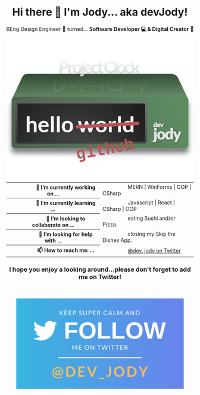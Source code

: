 <h1 align="center">Hi there 👋 I'm Jody... aka devJody!</h1>

<p align="center">BEng Design Engineer 📐 turned...  <strong>Software Developer 💻 & Digital Creator</strong> 🎨</p>

<p align="center"><img src="Images/ProjectClock.png" width="650"></p>

<table>
  <tr>
    <th>&nbsp &nbsp &nbsp &nbsp &nbsp &nbsp &nbsp &nbsp &nbsp      🔭 I’m currently working on ...</th>
    <td>&nbsp &nbsp &nbsp &nbsp &nbsp &nbsp &nbsp &nbsp &nbsp MERN | WinForms | OOP | CSharp</td>
  </tr>
  <tr>
    <th>&nbsp &nbsp &nbsp &nbsp &nbsp &nbsp &nbsp &nbsp &nbsp      🌱 I’m currently learning ...</th>
    <td>&nbsp &nbsp &nbsp &nbsp &nbsp &nbsp &nbsp &nbsp &nbsp Javascript | React | CSharp | OOP</td>
  </tr>
  <tr>
    <th>&nbsp &nbsp &nbsp &nbsp &nbsp &nbsp &nbsp &nbsp &nbsp      👯 I’m looking to collaborate on ...</th>
    <td>&nbsp &nbsp &nbsp &nbsp &nbsp &nbsp &nbsp &nbsp &nbsp eating Sushi and/or Pizza.</td>
  </tr>
  <tr>
    <th>&nbsp &nbsp &nbsp &nbsp &nbsp &nbsp &nbsp &nbsp &nbsp      🤔 I’m looking for help with ...</th>
    <td>&nbsp &nbsp &nbsp &nbsp &nbsp &nbsp &nbsp &nbsp &nbsp closing my Skip the Dishes App.</td>
  </tr>
  <tr>
    <th>&nbsp &nbsp &nbsp &nbsp &nbsp &nbsp &nbsp &nbsp &nbsp      📫 How to reach me: ...</th>
    <td>&nbsp &nbsp &nbsp &nbsp &nbsp &nbsp &nbsp &nbsp &nbsp <a href="https://twitter.com/dev_jody">@dev_jody on Twitter</a></td>
  </tr>
</table>

<h3 align="center">I hope you enjoy a looking around...please don't forget to add me on Twitter!</h3><br/>
<p align="center"><a href="https://twitter.com/dev_jody"><img src="Images/FollowMeOnTwitter.png" width="450"></a></p>

<!--
**devjody/devjody** is a ✨ _special_ ✨ repository because its `README.md` (this file) appears on your GitHub profile.-->
